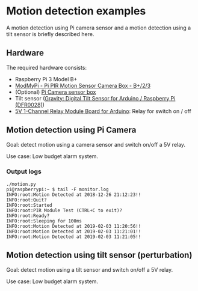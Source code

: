 # Motion detection examples

A motion detection using Pi camera sensor and a motion detection using a tilt sensor is briefly described here.

## Hardware

The required hardware consists:
* Raspberry Pi 3 Model B+
* [ModMyPi - Pi PIR Motion Sensor Camera Box - B+/2/3](https://www.pi-shop.ch/modmypi-pi-pir-motion-sensor-camera-box-b-2-3)
* (Optional) [Pi Camera sensor box](https://www.pi-shop.ch/modmypi-pi-pir-motion-sensor-camera-box-b-2-3)
* Tilt sensor ([Gravity: Digital Tilt Sensor for Arduino / Raspberry Pi (DFR0028)](https://www.dfrobot.com/wiki/index.php/Digital_Tilt_Sensor_SKU:DFR0028))
* [5V 1-Channel Relay Module Board for Arduino](http://www.circuitbasics.com/setting-up-a-5v-relay-on-the-arduino/): Relay for switch on / off


## Motion detection using Pi Camera

Goal: detect motion using a camera sensor and switch on/off a 5V relay.

Use case: Low budget alarm system.


### Output logs

```
./motion.py
pi@raspberrypi:~ $ tail -F monitor.log
INFO:root:Motion Detected at 2018-12-26 21:12:23!!
INFO:root:Quit?
INFO:root:Started
INFO:root:PIR Module Test (CTRL+C to exit)?
INFO:root:Ready?
INFO:root:Sleeping for 100ms
INFO:root:Motion Detected at 2019-02-03 11:20:56!!
INFO:root:Motion Detected at 2019-02-03 11:21:01!!
INFO:root:Motion Detected at 2019-02-03 11:21:05!!

```
## Motion detection using tilt sensor (perturbation)

Goal: detect motion using a tilt sensor and switch on/off a 5V relay.

Use case: Low budget alarm system.
